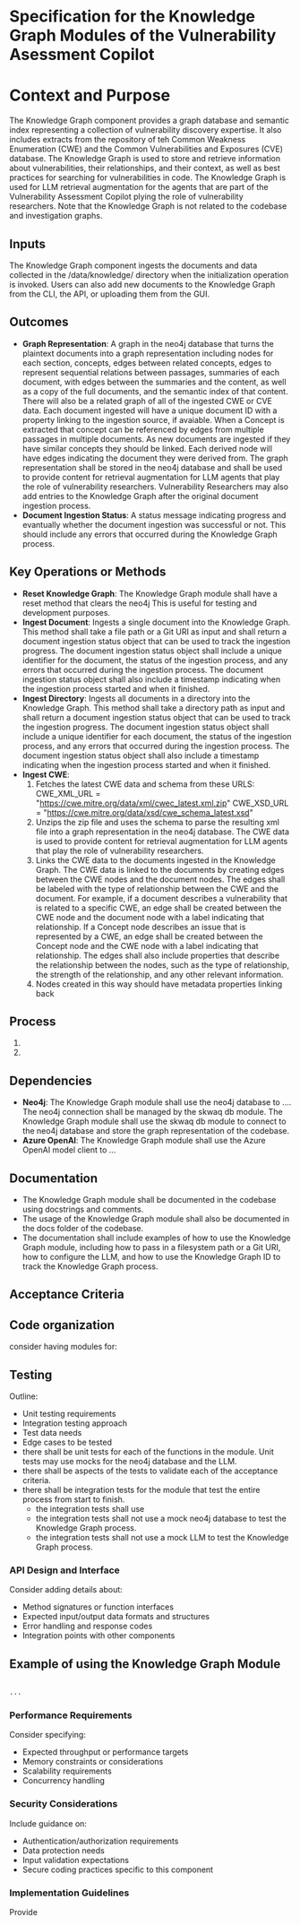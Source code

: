 # Specification for the Knowledge Graph Modules of the Vulnerability Asessment Copilot

# Context and Purpose

The Knowledge Graph component provides a graph database and semantic index representing a collection of vulnerability discovery expertise. It also includes extracts from the repository of teh Common Weakness Enumeration (CWE) and the Common Vulnerabilities and Exposures (CVE) database. The Knowledge Graph is used to store and retrieve information about vulnerabilities, their relationships, and their context, as well as best practices for searching for vulnerabilities in code. The Knowledge Graph is used for LLM retrieval augmentation for the agents that are part of the Vulnerability Assessment Copilot plying the role of vulnerability researchers. Note that the Knowledge Graph is not related to the codebase and investigation graphs. 

## Inputs

The Knowledge Graph component ingests the documents and data collected in the /data/knowledge/ directory when the initialization operation is invoked. Users can also add new documents to the Knowledge Graph from the CLI, the API, or uploading them from the GUI. 

## Outcomes

- **Graph Representation**: A graph in the neo4j database that turns the plaintext documents into a graph representation including nodes for each section, concepts, edges between related concepts, edges to represent sequential relations between passages, summaries of each document, with edges between the summaries and the content, as well as a copy of the full documents, and the semantic index of that content. There will also be a related graph of all of the ingested CWE or CVE data.  Each document ingested will have a unique document ID with a property linking to the ingestion source, if avaiable.  When a Concept is extracted that concept can be referenced by edges from multiple passages in multiple documents. As new documents are ingested if they have similar concepts they should be linked. Each derived node will have edges indicating the document they were derived from. The graph representation shall be stored in the neo4j database and shall be used to provide content for retrieval augmentation for LLM agents that play the role of vulnerability researchers. Vulnerability Researchers may also add entries to the Knowledge Graph after the original document ingestion process.
- **Document Ingestion Status**: A status message indicating progress and evantually whether the document ingestion was successful or not. This should include any errors that occurred during the Knowledge Graph process.

## Key Operations or Methods

- **Reset Knowledge Graph**: The Knowledge Graph module shall have a reset method that clears the neo4j This is useful for testing and development purposes.
- **Ingest Document**: Ingests a single document into the Knowledge Graph. This method shall take a file path or a Git URI as input and shall return a document ingestion status object that can be used to track the ingestion progress. The document ingestion status object shall include a unique identifier for the document, the status of the ingestion process, and any errors that occurred during the ingestion process. The document ingestion status object shall also include a timestamp indicating when the ingestion process started and when it finished.
- **Ingest Directory**: Ingests all documents in a directory into the Knowledge Graph. This method shall take a directory path as input and shall return a document ingestion status object that can be used to track the ingestion progress. The document ingestion status object shall include a unique identifier for each document, the status of the ingestion process, and any errors that occurred during the ingestion process. The document ingestion status object shall also include a timestamp indicating when the ingestion process started and when it finished.
- **Ingest CWE**: 
  1. Fetches the latest CWE data and schema from these URLS: 
CWE_XML_URL = "https://cwe.mitre.org/data/xml/cwec_latest.xml.zip"
CWE_XSD_URL = "https://cwe.mitre.org/data/xsd/cwe_schema_latest.xsd"
  2. Unzips the zip file and uses the schema to parse the resulting xml file into a graph representation in the neo4j database. The CWE data is used to provide content for retrieval augmentation for LLM agents that play the role of vulnerability researchers.
  3. Links the CWE data to the documents ingested in the Knowledge Graph. The CWE data is linked to the documents by creating edges between the CWE nodes and the document nodes. The edges shall be labeled with the type of relationship between the CWE and the document. For example, if a document describes a vulnerability that is related to a specific CWE, an edge shall be created between the CWE node and the document node with a label indicating that relationship. If a Concept node describes an issue that is represented by a CWE, an edge shall be created between the Concept node and the CWE node with a label indicating that relationship. The edges shall also include properties that describe the relationship between the nodes, such as the type of relationship, the strength of the relationship, and any other relevant information.
  4. Nodes created in this way should have metadata properties linking back

## Process

1. 
2.

## Dependencies

- **Neo4j**: The Knowledge Graph module shall use the neo4j database to ....  The neo4j connection shall be managed by the skwaq db module. The Knowledge Graph module shall use the skwaq db module to connect to the neo4j database and store the graph representation of the codebase.
- **Azure OpenAI**: The Knowledge Graph module shall use the Azure OpenAI model client to ...

## Documentation

- The Knowledge Graph module shall be documented in the codebase using docstrings and comments.
- The usage of the Knowledge Graph module shall also be documented in the docs folder of the codebase.
- The documentation shall include examples of how to use the Knowledge Graph module, including how to pass in a filesystem path or a Git URI, how to configure the LLM, and how to use the Knowledge Graph ID to track the Knowledge Graph process.

## Acceptance Criteria

## Code organization

consider having modules for:
 

## Testing
Outline:
- Unit testing requirements
- Integration testing approach
- Test data needs
- Edge cases to be tested
- there shall be unit tests for each of the functions in the module. Unit tests may use mocks for the neo4j database and the LLM.
- there shall be aspects of the tests to validate each of the acceptance criteria.
- there shall be integration tests for the module that test the entire process from start to finish.
  - the integration tests shall use 
  - the integration tests shall not use a mock neo4j database to test the Knowledge Graph process.
  - the integration tests shall not use a mock LLM to test the Knowledge Graph process.

### API Design and Interface
Consider adding details about:
- Method signatures or function interfaces
- Expected input/output data formats and structures
- Error handling and response codes
- Integration points with other components

## Example of using the Knowledge Graph Module

```python

...

```

### Performance Requirements
Consider specifying:
- Expected throughput or performance targets
- Memory constraints or considerations
- Scalability requirements
- Concurrency handling

### Security Considerations
Include guidance on:
- Authentication/authorization requirements
- Data protection needs
- Input validation expectations
- Secure coding practices specific to this component

### Implementation Guidelines
Provide
